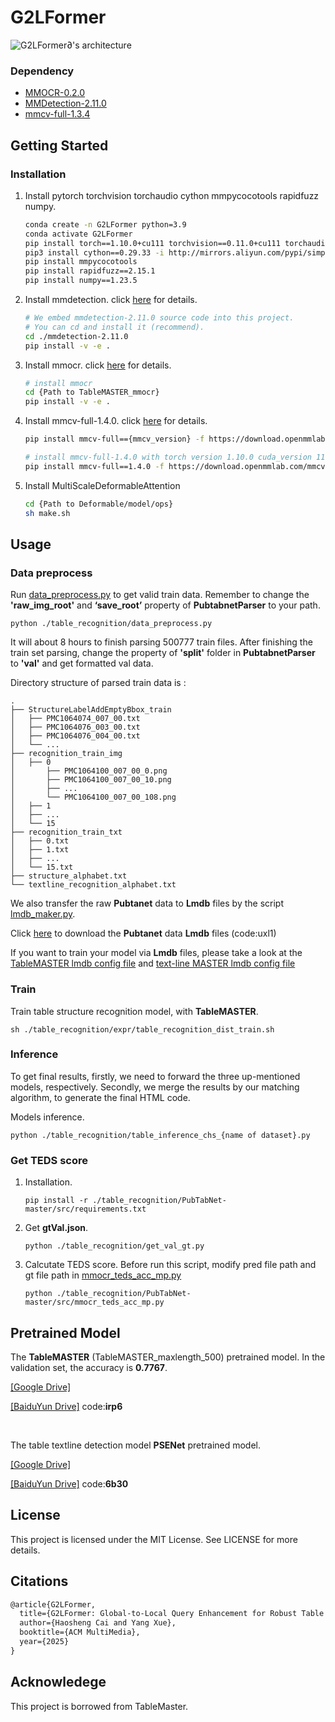   <h1 align="left">G2LFormer</h1>


![G2LFormer∂'s architecture](G2LFormer.png)




### Dependency

* [MMOCR-0.2.0](https://github.com/open-mmlab/mmocr/tree/v0.2.0)
* [MMDetection-2.11.0](https://github.com/open-mmlab/mmdetection/tree/v2.11.0)
* [mmcv-full-1.3.4](https://github.com/open-mmlab/mmcv/tree/v1.3.4)



<!-- GETTING STARTED -->

## Getting Started

### Installation


1. Install pytorch torchvision torchaudio cython mmpycocotools rapidfuzz numpy.
   
   ```sh
   conda create -n G2LFormer python=3.9
   conda activate G2LFormer
   pip install torch==1.10.0+cu111 torchvision==0.11.0+cu111 torchaudio==0.10.0 -f https://download.pytorch.org/whl/torch_stable.html
   pip3 install cython==0.29.33 -i http://mirrors.aliyun.com/pypi/simple/ --trusted-host mirrors.aliyun.com
   pip install mmpycocotools
   pip install rapidfuzz==2.15.1
   pip install numpy==1.23.5
   ```

2. Install mmdetection. click [here](https://github.com/open-mmlab/mmdetection/blob/v2.11.0/docs/get_started.md) for details.
   
   ```sh
   # We embed mmdetection-2.11.0 source code into this project.
   # You can cd and install it (recommend).
   cd ./mmdetection-2.11.0
   pip install -v -e .
   ```
   
3. Install mmocr. click [here](https://github.com/open-mmlab/mmocr/blob/main/docs/install.md) for details.

   ```sh
   # install mmocr
   cd {Path to TableMASTER_mmocr}
   pip install -v -e .
   ```

4. Install mmcv-full-1.4.0. click [here](https://github.com/open-mmlab/mmcv) for details.

   ```sh
   pip install mmcv-full=={mmcv_version} -f https://download.openmmlab.com/mmcv/dist/{cu_version}/{torch_version}/index.html
   
   # install mmcv-full-1.4.0 with torch version 1.10.0 cuda_version 11.1
   pip install mmcv-full==1.4.0 -f https://download.openmmlab.com/mmcv/dist/cu111/torch1.10.0/index.html
   ```
   
5. Install MultiScaleDeformableAttention

   ```sh
   cd {Path to Deformable/model/ops}
   sh make.sh
   ```





<!-- USAGE EXAMPLES -->

## Usage

### Data preprocess

Run [data_preprocess.py](./table_recognition/data_preprocess.py) to get valid train data. Remember to change the **'raw_img_root'** and **‘save_root’** property of **PubtabnetParser** to your path.

```shell
python ./table_recognition/data_preprocess.py
```

It will about 8 hours to finish parsing 500777 train files. After finishing the train set parsing, change the property of **'split'** folder in **PubtabnetParser** to **'val'** and get formatted val data.

Directory structure of parsed train data is :

```shell
.
├── StructureLabelAddEmptyBbox_train
│   ├── PMC1064074_007_00.txt
│   ├── PMC1064076_003_00.txt
│   ├── PMC1064076_004_00.txt
│   └── ...
├── recognition_train_img
│   ├── 0
│       ├── PMC1064100_007_00_0.png
│       ├── PMC1064100_007_00_10.png
│       ├── ...
│       └── PMC1064100_007_00_108.png
│   ├── 1
│   ├── ...
│   └── 15
├── recognition_train_txt
│   ├── 0.txt
│   ├── 1.txt
│   ├── ...
│   └── 15.txt
├── structure_alphabet.txt
└── textline_recognition_alphabet.txt
```

We also transfer the raw **Pubtanet** data to **Lmdb** files by the script [lmdb_maker.py](https://github.com/JiaquanYe/TableMASTER-mmocr/blob/master/table_recognition/lmdb_maker.py). 

Click [here](https://pan.baidu.com/s/1X3P2zFpEBN1T_r22l_9zSA) to download the **Pubtanet** data **Lmdb** files (code:uxl1)

If you want to train your model via **Lmdb** files, please take a look at the [TableMASTER lmdb config file](https://github.com/JiaquanYe/TableMASTER-mmocr/blob/master/configs/textrecog/master/table_master_lmdb_ResnetExtract_Ranger_0930.py) and [text-line MASTER lmdb config file](https://github.com/JiaquanYe/TableMASTER-mmocr/blob/master/configs/textrecog/master/master_lmdb_ResnetExtra_tableRec_dataset_dynamic_mmfp16.py)

### Train

 Train table structure recognition model, with **TableMASTER**.

   ```shell
   sh ./table_recognition/expr/table_recognition_dist_train.sh
   ```

### Inference

To get final results, firstly, we need to forward the three up-mentioned models, respectively. Secondly, we merge the results by our matching algorithm, to generate the final HTML code.

Models inference. 

   ```shell
   python ./table_recognition/table_inference_chs_{name of dataset}.py
   ```

### Get TEDS score

1. Installation.

   ```shell
   pip install -r ./table_recognition/PubTabNet-master/src/requirements.txt
   ```

2. Get **gtVal.json**.

   ```shell
   python ./table_recognition/get_val_gt.py
   ```

3. Calcutate TEDS score. Before run this script, modify pred file path and gt file path in [mmocr_teds_acc_mp.py](./table_recognition/PubTabNet-master/src/mmocr_teds_acc_mp.py)

   ```shell
   python ./table_recognition/PubTabNet-master/src/mmocr_teds_acc_mp.py
   ```



<!-- Pretrain Model -->

## Pretrained Model

The **TableMASTER** (TableMASTER_maxlength_500) pretrained model. In the validation set, the accuracy is **0.7767**.

[[Google Drive]](https://drive.google.com/file/d/1LSuVQJ0J8WFtXhLfcCKyzGqcCYmcwEk6/view?usp=sharing)

[[BaiduYun Drive]](https://pan.baidu.com/s/1G2tBpycZY6c6wzfE3V9khw) code:**irp6**

<br/>

The table textline detection model **PSENet** pretrained model. 

 [[Google Drive]](https://drive.google.com/file/d/13vni9GH6cxr5jTiOdiRu--Q6AZojB2p2/view?usp=sharing)

[[BaiduYun Drive]](https://pan.baidu.com/s/1fPdkS6iTA8CKmjsQ7noKLw) code:**6b30**


<!-- LICENSE -->

## License

This project is licensed under the MIT License. See LICENSE for more details.



<!-- Citations -->

## Citations

```latex
@article{G2LFormer,
  title={G2LFormer: Global-to-Local Query Enhancement for Robust Table Structure Recognition},
  author={Haosheng Cai and Yang Xue},
  booktitle={ACM MultiMedia},
  year={2025}
}

```

## Acknowledege

This project is borrowed from TableMaster.
